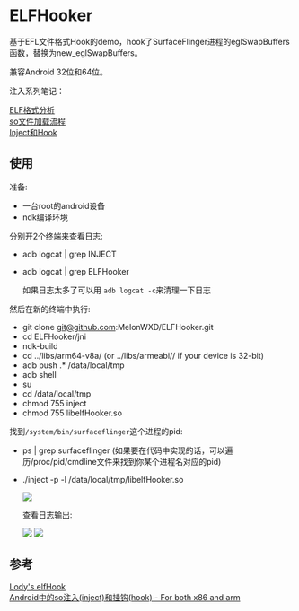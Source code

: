 # ELFHooker
基于EFL文件格式Hook的demo，hook了SurfaceFlinger进程的eglSwapBuffers函数，替换为new_eglSwapBuffers。

兼容Android 32位和64位。

注入系列笔记：  

[ELF格式分析](https://melonwxd.github.io/2017/11/19/inject-1-elf/)  
[so文件加载流程](https://melonwxd.github.io/2017/11/28/inject-2-so/)  
[Inject和Hook](https://melonwxd.github.io/2017/12/01/inject-3-hook/)  

## 使用
准备:
- 一台root的android设备
- ndk编译环境

分别开2个终端来查看日志:
- adb logcat | grep INJECT
- adb logcat | grep ELFHooker  

  如果日志太多了可以用 `adb logcat -c`来清理一下日志

然后在新的终端中执行:
- git clone git@github.com:MelonWXD/ELFHooker.git
- cd ELFHooker/jni
- ndk-build
- cd ../libs/arm64-v8a/ (or ../libs/armeabi// if your device is 32-bit)
- adb push .* /data/local/tmp
- adb shell
- su
- cd /data/local/tmp
- chmod 755 inject
- chmod 755 libelfHooker.so 

找到`/system/bin/surfaceflinger`这个进程的pid:
- ps | grep surfaceflinger (如果要在代码中实现的话，可以遍历/proc/pid/cmdline文件来找到你某个进程名对应的pid)
- ./inject -p <pid> -l /data/local/tmp/libelfHooker.so  

  ![](http://owu391pls.bkt.clouddn.com/cmdlog.png)  

  查看日志输出:  

  ![](http://owu391pls.bkt.clouddn.com/injectlog.png)
  ![](http://owu391pls.bkt.clouddn.com/hookerlog.png)





## 参考
[Lody's elfHook](https://github.com/asLody/ElfHook)  
[ Android中的so注入(inject)和挂钩(hook) - For both x86 and arm](http://blog.csdn.net/jinzhuojun/article/details/9900105)
